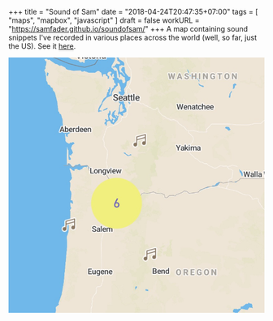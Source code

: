 +++
title = "Sound of Sam"
date = "2018-04-24T20:47:35+07:00"
tags = [
  "maps",
  "mapbox",
  "javascript"
]
draft = false
workURL = "https://samfader.github.io/soundofsam/"
+++
A map containing sound snippets I've recorded in various places across the world (well, so far, just the US). See it [here](/soundofsam).

![Sound map](https://raw.githubusercontent.com/samfader/samfader/master/resources/images/soundmap.jpg)